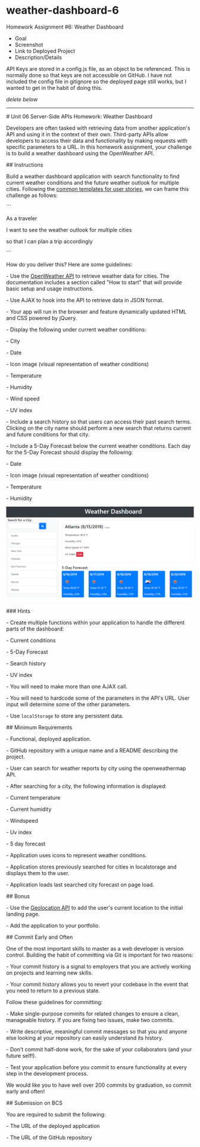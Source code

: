 # weather-dashboard-6
Homework Assignment #6: Weather Dashboard



* Goal
* Screenshot
* Link to Deployed Project
* Description/Details






API Keys are stored in a config.js file, as an object to be referenced. This is normally done so that keys are not accessible on GitHub. I have not included the config file in gitignore so the deployed page still works, but I wanted to get in the habit of doing this.


*delete below*

---

\# Unit 06 Server-Side APIs Homework: Weather Dashboard



Developers are often tasked with retrieving data from another application's API and using it in the context of their own. Third-party APIs allow developers to access their data and functionality by making requests with specific parameters to a URL. In this homework assignment, your challenge is to build a weather dashboard using the OpenWeather API.



\## Instructions



Build a weather dashboard application with search functionality to find current weather conditions and the future weather outlook for multiple cities. Following the [common templates for user stories](https://en.wikipedia.org/wiki/User_story#Common_templates), we can frame this challenge as follows:



\```

As a traveler

I want to see the weather outlook for multiple cities

so that I can plan a trip accordingly

\```



How do you deliver this? Here are some guidelines:



\- Use the [OpenWeather API](https://openweathermap.org/api) to retrieve weather data for cities. The documentation includes a section called "How to start" that will provide basic setup and usage instructions.



\- Use AJAX to hook into the API to retrieve data in JSON format.



\- Your app will run in the browser and feature dynamically updated HTML and CSS powered by jQuery.



\- Display the following under current weather conditions:



 \- City



 \- Date



 \- Icon image (visual representation of weather conditions)



 \- Temperature



 \- Humidity



 \- Wind speed



 \- UV index



\- Include a search history so that users can access their past search terms. Clicking on the city name should perform a new search that returns current and future conditions for that city.



\- Include a 5-Day Forecast below the current weather conditions. Each day for the 5-Day Forecast should display the following:



 \- Date



 \- Icon image (visual representation of weather conditions)



 \- Temperature



 \- Humidity



![weather dashboard](./Assets/06-Server-Side-APIs-homework-demo.png)



\### Hints



\- Create multiple functions within your application to handle the different parts of the dashboard:



 \- Current conditions



 \- 5-Day Forecast



 \- Search history



 \- UV index



\- You will need to make more than one AJAX call.



\- You will need to hardcode some of the parameters in the API's URL. User input will determine some of the other parameters.



\- Use `localStorage` to store any persistent data.



\## Minimum Requirements



\- Functional, deployed application.



\- GitHub repository with a unique name and a README describing the project.



\- User can search for weather reports by city using the openweathermap API.



\- After searching for a city, the following information is displayed:



 \- Current temperature



 \- Current humidity



 \- Windspeed



 \- Uv index



 \- 5 day forecast



\- Application uses icons to represent weather conditions.



\- Application stores previously searched for cities in localstorage and displays them to the user.



\- Application loads last searched city forecast on page load.



\## Bonus



\- Use the [Geolocation API](https://developer.mozilla.org/en-US/docs/Web/API/Geolocation_API) to add the user's current location to the initial landing page.



\- Add the application to your portfolio.



\## Commit Early and Often



One of the most important skills to master as a web developer is version control. Building the habit of committing via Git is important for two reasons:



\- Your commit history is a signal to employers that you are actively working on projects and learning new skills.



\- Your commit history allows you to revert your codebase in the event that you need to return to a previous state.



Follow these guidelines for committing:



\- Make single-purpose commits for related changes to ensure a clean, manageable history. If you are fixing two issues, make two commits.



\- Write descriptive, meaningful commit messages so that you and anyone else looking at your repository can easily understand its history.



\- Don't commit half-done work, for the sake of your collaborators (and your future self!).



\- Test your application before you commit to ensure functionality at every step in the development process.



We would like you to have well over 200 commits by graduation, so commit early and often!



\## Submission on BCS



You are required to submit the following:



\- The URL of the deployed application



\- The URL of the GitHub repository